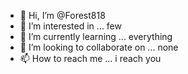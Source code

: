 - 👋 Hi, I’m @Forest818
- 👀 I’m interested in ... few
- 🌱 I’m currently learning ... everything
- 💞️ I’m looking to collaborate on ... none
- 📫 How to reach me ... i reach you 

<!---
Forest818/Forest818 is a ✨ special ✨ repository because its `README.md` (this file) appears on your GitHub profile.
You can click the Preview link to take a look at your changes.
--->
